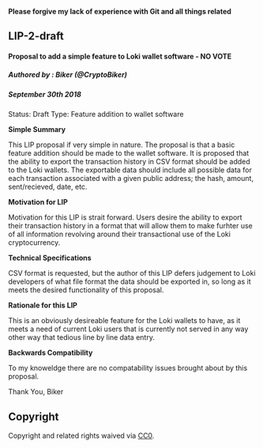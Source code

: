**Please forgive my lack of experience with Git and all things related**
## LIP-2-draft
#### Proposal to add a simple feature to Loki wallet software - NO VOTE
##### Authored by : Biker (@CryptoBiker)
##### September 30th 2018
Status: Draft
Type: Feature addition to wallet software


<!--You can leave these HTML comments in your merged LIP and delete the visible duplicate text guides, they will not appear and may be helpful to refer to if you edit it again. This is the suggested template for new LIPs. Note that an LIP number will be assigned by an editor. When opening a pull request to submit your LIP.-->

**Simple Summary**
<!--"If you can't explain it simply, you don't understand it well enough." Provide a simplified and layman-accessible explanation of the LIP.-->
This LIP proposal if very simple in nature. The proposal is that a basic feature addition should be made to the wallet software. It is proposed that the ability to export the transaction history in CSV format should be added to the Loki wallets. The exportable data should include all possible data for each transaction associated with a given public address; the hash, amount, sent/recieved, date, etc.

**Motivation for LIP**
<!--The motivation is critical for LIPs that want to change the Loki or Lokinet protocol. It should clearly explain why the existing protocol specification is inadequate to address the problem that the LIP solves. LIP submissions without sufficient motivation may be rejected outright.-->
Motivation for this LIP is strait forward. Users desire the ability to export their transaction history in a format that will allow them to make furhter use of all information revolving around their transactional use of the Loki cryptocurrency.

**Technical Specifications**
<!--The technical specification should describe the syntax and semantics of any new feature. The specification should be detailed enough to allow competing, interoperable implementations of Loki or Lokinet on Different platforms-->
CSV format is requested, but the author of this LIP defers judgement to Loki developers of what file format the data should be exported in, so long as it meets the desired functionality of this proposal.

**Rationale for this LIP**
<!--The rationale fleshes out the specification by describing what motivated the design and why particular design decisions were made. It should describe alternate designs that were considered and related work. The rationale may also provide evidence of consensus within the community, and should discuss important objections or concerns raised during discussion.-->
This is an obviously desireable feature for the Loki wallets to have, as it meets a need of current Loki users that is currently not served in any way other way that tedious line by line data entry.

**Backwards Compatibility**
<!--All LIPs that introduce backwards incompatibilities must include a section describing these incompatibilities and their severity. The LIP must explain how the author proposes to deal with these incompatibilities. LIP submissions without a sufficient backwards compatibility treatise may be rejected outright.-->
To my knoweldge there are no compatability issues brought about by this proposal.


Thank You,
Biker

## Copyright
Copyright and related rights waived via [CC0](https://creativecommons.org/publicdomain/zero/1.0/).
